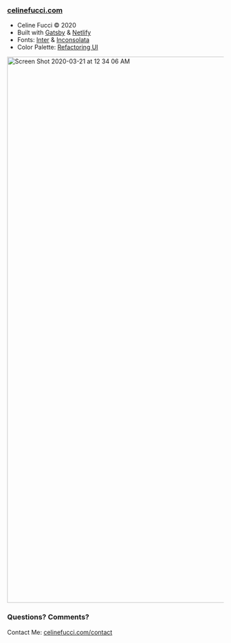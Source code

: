 ### [celinefucci.com](https://www.celinefucci.com/)
- Celine Fucci © 2020
- Built with [Gatsby](https://www.gatsbyjs.org/) & [Netlify](https://www.netlify.com/)
- Fonts: [Inter](https://rsms.me/inter/) & [Inconsolata](https://fonts.google.com/specimen/Inconsolata)
- Color Palette: [Refactoring UI](https://refactoringui.com/)

<img width="1269" alt="Screen Shot 2020-03-21 at 12 34 06 AM" src="https://user-images.githubusercontent.com/43189008/77219385-c01a9000-6b0b-11ea-911f-69cb05ad91ec.png">

### Questions? Comments?
Contact Me:
[celinefucci.com/contact](https://www.celinefucci.com/contact)